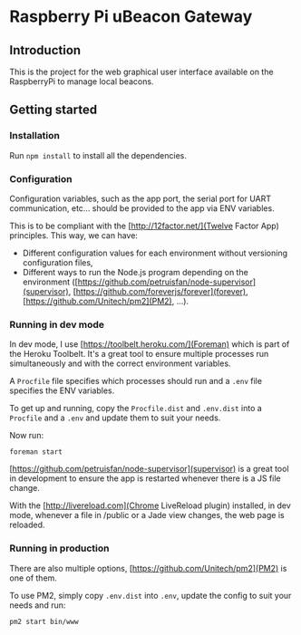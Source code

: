 # Raspberry Pi uBeacon Gateway

## Introduction

This is the project for the web graphical user interface available on the RaspberryPi to manage local beacons.

## Getting started

### Installation

Run ```npm install``` to install all the dependencies.

### Configuration

Configuration variables, such as the app port, the serial port for UART communication, etc... should be provided to the app via ENV variables.

This is to be compliant with the [http://12factor.net/](Twelve Factor App) principles. This way, we can have:

* Different configuration values for each environment without versioning configuration files,
* Different ways to run the Node.js program depending on the environment ([https://github.com/petruisfan/node-supervisor](supervisor), [https://github.com/foreverjs/forever](forever), [https://github.com/Unitech/pm2](PM2), ...).

### Running in dev mode

In dev mode, I use [https://toolbelt.heroku.com/](Foreman) which is part of the Heroku Toolbelt.
It's a great tool to ensure multiple processes run simultaneously and with the correct environment variables.

A ```Procfile``` file specifies which processes should run and a ```.env``` file specifies the ENV variables.

To get up and running, copy the ```Procfile.dist``` and ```.env.dist``` into a ```Procfile``` and a ```.env``` and update them to suit your needs.

Now run:

    foreman start

[https://github.com/petruisfan/node-supervisor](supervisor) is a great tool in development to ensure the app is restarted whenever there is a JS file change.

With the [http://livereload.com](Chrome LiveReload plugin) installed, in dev mode, whenever a file in /public or a Jade view changes, the web page is reloaded.

### Running in production

There are also multiple options, [https://github.com/Unitech/pm2](PM2) is one of them.

To use PM2, simply copy ```.env.dist``` into ```.env```, update the config to suit your needs and run:

    pm2 start bin/www
